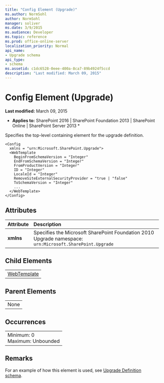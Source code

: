 ```yaml
---
title: "Config Element (Upgrade)"
ms.author: NormSohl
author: NormSohl
manager: soliver
ms.date: 3/9/2015
ms.audience: Developer
ms.topic: reference
ms.prod: office-online-server
localization_priority: Normal
api_name:
- Upgrade schema
api_type:
- schema
ms.assetid: c1dc6528-0eee-400a-8ca7-89b4924f5ccd
description: "Last modified: March 09, 2015"
---
```


# Config Element (Upgrade)

 **Last modified:** March 09, 2015 
  
 * **Applies to:** SharePoint 2016 | SharePoint Foundation 2013 | SharePoint Online | SharePoint Server 2013 * 
  
Specifies the top-level containing element for the upgrade definition.
  
```
<Config
  xmlns = "urn:Microsoft.SharePoint.Upgrade">
  <WebTemplate 
    BeginFromSchemaVersion = "Integer"
    EndFromSchemaVersion = "Integer"
    FromProductVersion = "Integer"
    ID = "Integer"
    LocaleId = "Integer"
    RemoveSiteExternalSecurityProvider = "true | "false"
    ToSchemaVersion = "Integer"
    ...
  </WebTemplate>
</Config>
```

## Attributes

|**Attribute**|**Description**|
|:-----|:-----|
|**xmlns** <br/> |Specifies the Microsoft SharePoint Foundation 2010 Upgrade namespace:  `urn:Microsoft.SharePoint.Upgrade` <br/> |
   
## Child Elements

||
|:-----|
|[WebTemplate](webtemplate-element-upgrade.md)|
   
## Parent Elements

||
|:-----|
|None |
   
## Occurrences

||
|:-----|
|Minimum: 0  <br/> Maximum: Unbounded  <br/> |
   
## Remarks

For an example of how this element is used, see [Upgrade Definition schema](upgrade-definition-schema.md).
  

